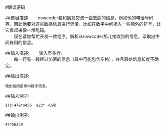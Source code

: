 #解读密码

##题目描述
　　nowcoder要和朋友交流一些敏感的信息，例如他的电话号码等。因此他要对这些敏感信息进行混淆，比如在数字中间掺入一些额外的符号，让它看起来像一堆乱码。<br>
　　现在请你帮忙开发一款程序，解析从nowcoder那儿接收到的信息，读取出中间有用的信息。

##输入描述:
　　输入有多行。<br>
　　每一行有一段经过加密的信息（其中可能包含空格），并且原始信息长度不确定。


##输出描述:
```
输出每段信息中数字信息。
```

##输入例子:
```
$Ts!47&*s456  a23* +B9k
```

##输出例子:
```
47456239
```